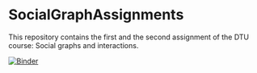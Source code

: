 # SocialGraphAssignments

This repository contains the first and the second assignment of the DTU course: Social graphs and interactions.

[![Binder](https://mybinder.org/badge_logo.svg)](https://mybinder.org/v2/gh/Glorforidor/SocialGraphAssignments/master)
